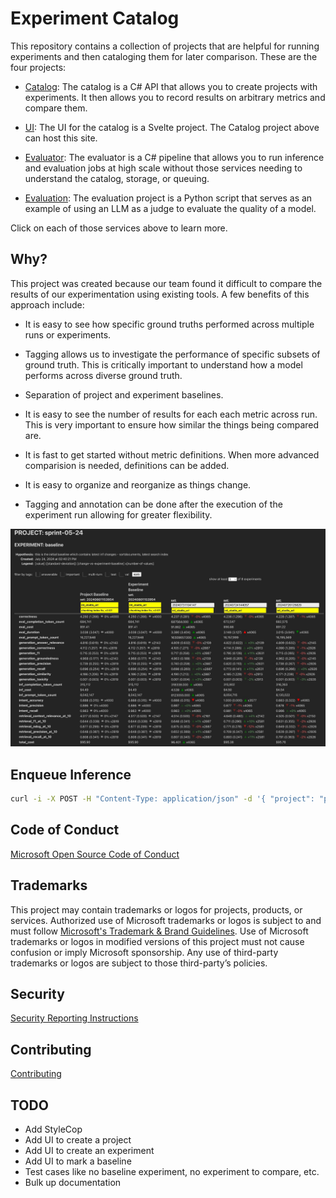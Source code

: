 # Experiment Catalog

This repository contains a collection of projects that are helpful for running experiments and then cataloging them for later comparison. These are the four projects:

- [Catalog](./catalog): The catalog is a C# API that allows you to create projects with experiments. It then allows you to record results on arbitrary metrics and compare them.

- [UI](./ui): The UI for the catalog is a Svelte project. The Catalog project above can host this site.

- [Evaluator](./evaluator): The evaluator is a C# pipeline that allows you to run inference and evaluation jobs at high scale without those services needing to understand the catalog, storage, or queuing.

- [Evaluation](./evaluation): The evaluation project is a Python script that serves as an example of using an LLM as a judge to evaluate the quality of a model.

Click on each of those services above to learn more.

## Why?

This project was created because our team found it difficult to compare the results of our experimentation using existing tools. A few benefits of this approach include:

- It is easy to see how specific ground truths performed across multiple runs or experiments.

- Tagging allows us to investigate the performance of specific subsets of ground truth. This is critically important to understand how a model performs across diverse ground truth.

- Separation of project and experiment baselines.

- It is easy to see the number of results for each each metric across run. This is very important to ensure how similar the things being compared are.

- It is fast to get started without metric definitions. When more advanced comparision is needed, definitions can be added.

- It is easy to organize and reorganize as things change.

- Tagging and annotation can be done after the execution of the experiment run allowing for greater flexibility.

![screenshot](./screenshot.jpg)

## Enqueue Inference

```bash
curl -i -X POST -H "Content-Type: application/json" -d '{ "project": "project-01", "experiment": "experiment-000", "set": "both", "containers": ["test"], "queue": "pelasne-inference", "iterations": 3 }' http://localhost:6030/api/evaluations
```

## Code of Conduct

[Microsoft Open Source Code of Conduct](./CODE_OF_CONDUCT.md)

## Trademarks

This project may contain trademarks or logos for projects, products, or services. Authorized use of Microsoft trademarks or logos is subject to and must follow [Microsoft's Trademark & Brand Guidelines](https://www.microsoft.com/en-us/legal/intellectualproperty/trademarks/usage/general). Use of Microsoft trademarks or logos in modified versions of this project must not cause confusion or imply Microsoft sponsorship. Any use of third-party trademarks or logos are subject to those third-party’s policies.

## Security

[Security Reporting Instructions](./SECURITY.md)

## Contributing

[Contributing](./CONTRIBUTING.md)

## TODO

- Add StyleCop
- Add UI to create a project
- Add UI to create an experiment
- Add UI to mark a baseline
- Test cases like no baseline experiment, no experiment to compare, etc.
- Bulk up documentation
